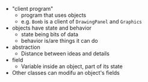 - "client program"
  - program that uses objects
  - e.g. `Bomb` is a client of `DrawingPanel` and `Graphics`
- objects have state and behavior
  - state being bits of data
  - behavior is/are things it can do
- abstraction
  - Distance between ideas and details
- field
  - Variable inside an object, part of its state
- Other classes can modifu an object's fields
